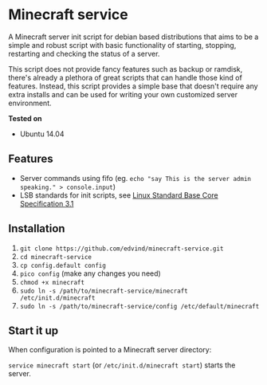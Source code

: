 Minecraft service
=================

A Minecraft server init script for debian based distributions that aims to be a simple and robust script with basic functionality of starting, stopping, restarting and checking the status of a server.

This script does not provide fancy features such as backup or ramdisk, there's already a plethora of great scripts that can handle those kind of features. Instead, this script provides a simple base that doesn't require any extra installs and can be used for writing your own customized server environment.

**Tested on**

- Ubuntu 14.04

Features
--------

- Server commands using fifo (eg. `echo "say This is the server admin speaking." > console.input`)
- LSB standards for init scripts, see [Linux Standard Base Core Specification 3.1](http://refspecs.linuxbase.org/LSB_3.1.1/LSB-Core-generic/LSB-Core-generic/iniscrptact.html)

Installation
------------

1. `git clone https://github.com/edvind/minecraft-service.git`
2. `cd minecraft-service`
3. `cp config.default config`
4. `pico config`  (make any changes you need)
5. `chmod +x minecraft`
6. `sudo ln -s /path/to/minecraft-service/minecraft /etc/init.d/minecraft`
7. `sudo ln -s /path/to/minecraft-service/config /etc/default/minecraft`

Start it up
-----------

When configuration is pointed to a Minecraft server directory:

`service minecraft start` (or `/etc/init.d/minecraft start`) starts the server.
